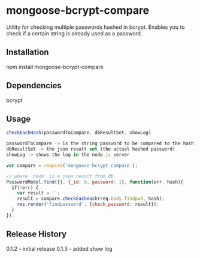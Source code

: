 mongoose-bcrypt-compare
=======================

Utility for checking multiple passwords hashed in bcrypt.  Enables you to check if a certain string is already used as a password.

## Installation

npm install mongoose-bcrypt-compare

## Dependencies
bcrypt

## Usage

```javascript
checkEachHash(passwordToCompare, dbResultSet, showLog)

passwordToCompare -> is the string password to be compared to the hash
dbResultSet -> the json result set (the actual hashed password)
showLog -> shows the log in the node.js server

var compare = require('mongoose-bcrypt-compare');

// where `hash` is a json result from db
PasswordModel.find({}, {_id: 0, password: 1}, function(err, hash){
  if(!err) {
    var result = '';
    result = compare.checkEachHash(req.body.findpwd, hash);
    res.render('findpassword', {check_password: result});
  }
});
```

## Release History

0.1.2 - initial release
0.1.3 - added show log
